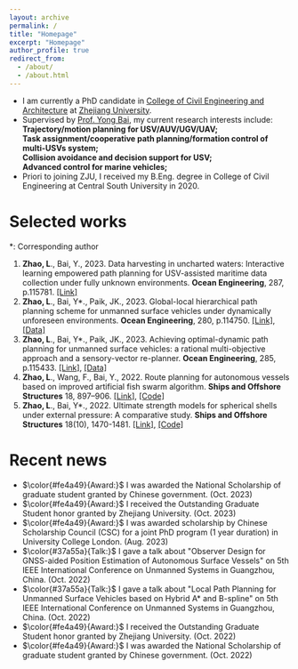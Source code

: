 ```yaml
---
layout: archive
permalink: /
title: "Homepage"
excerpt: "Homepage"
author_profile: true
redirect_from: 
  - /about/
  - /about.html
---
```


- I am currently a PhD candidate in [College of Civil Engineering and Architecture](http://www.ccea.zju.edu.cn.http.jxutcmtsg.proxy.jxutcm.edu.cn/main.htm) at [Zhejiang University](https://www.zju.edu.cn/english/). 
- Supervised by [Prof. Yong Bai](https://person.zju.edu.cn/0010294), my current research interests include:\
**Trajectory/motion planning for USV/AUV/UGV/UAV;\
Task assignment/cooperative path planning/formation control of multi-USVs system;\
Collision avoidance and decision support for USV;\
Advanced control for marine vehicles;**
- Priori to joining ZJU, I received my B.Eng. degree in College of Civil Engineering at Central South University in 2020.

# Selected works
*: Corresponding author

1. **Zhao, L**., Bai, Y., 2023. Data harvesting in uncharted waters: Interactive learning empowered path planning for USV-assisted maritime data collection under fully unknown environments. **Ocean Engineering**, 287, p.115781. [[Link]](https://doi.org/10.1016/j.oceaneng.2023.115781)
3. **Zhao, L**., Bai, Y*., Paik, JK., 2023. Global-local hierarchical path planning scheme for unmanned surface vehicles under dynamically unforeseen environments. **Ocean Engineering**, 280, p.114750. [[Link]](https://doi.org/10.1016/j.oceaneng.2023.114750), [[Data]](https://github.com/LiangZhao13/Data-for-Global-local.git)
4. **Zhao, L**., Bai, Y*., Paik, JK., 2023. Achieving optimal-dynamic path planning for unmanned surface vehicles: a rational multi-objective approach and a sensory-vector re-planner. **Ocean Engineering**, 285, p.115433. [[Link]](https://doi.org/10.1016/j.oceaneng.2023.115433), [[Data]](https://github.com/LiangZhao13/Data-for-AENSGA-II.git)
5. **Zhao, L**., Wang, F., Bai, Y., 2022. Route planning for autonomous vessels based on improved artificial fish swarm algorithm. **Ships and Offshore Structures** 18, 897–906. [[Link]](https://doi.org/10.1080/17445302.2022.2081423), [[Code]](https://github.com/LiangZhao13/Code-for-IAFSA.git)
6. **Zhao, L**., Bai, Y*., 2022. Ultimate strength models for spherical shells under external pressure: A comparative study. **Ships and Offshore Structures** 18(10), 1470-1481. [[Link]](https://doi.org/10.1080/17445302.2022.2126115), [[Code]](https://github.com/LiangZhao13/Strength-Model-Calculation.git)


# Recent news 
-   $\color{#fe4a49}{Award:}$ I was awarded the National Scholarship of graduate student granted by Chinese government. (Oct. 2023)
-   $\color{#fe4a49}{Award:}$ I received the Outstanding Graduate Student honor granted by Zhejiang University. (Oct. 2023)
-   $\color{#fe4a49}{Award:}$ I was awarded scholarship by Chinese Scholarship Council (CSC) for a joint PhD program (1 year duration) in University College London. (Aug. 2023)
-   $\color{#37a55a}{Talk:}$ I gave a talk about "Observer Design for GNSS-aided Position Estimation of Autonomous Surface Vessels" on 5th IEEE International Conference on Unmanned Systems in Guangzhou, China. (Oct. 2022)
-   $\color{#37a55a}{Talk:}$ I gave a talk about "Local Path Planning for Unmanned Surface Vehicles based on Hybrid A* and B-spline" on 5th IEEE International Conference on Unmanned Systems in Guangzhou, China. (Oct. 2022)
-   $\color{#fe4a49}{Award:}$ I received the Outstanding Graduate Student honor granted by Zhejiang University. (Oct. 2022)
-   $\color{#fe4a49}{Award:}$ I was awarded the National Scholarship of graduate student granted by Chinese government. (Oct. 2022)
 
